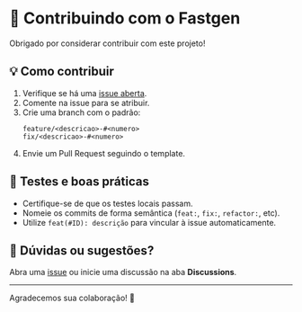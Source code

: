 # 🤝 Contribuindo com o Fastgen

Obrigado por considerar contribuir com este projeto!

## 💡 Como contribuir

1. Verifique se há uma [issue aberta](https://github.com/DigitalizeBr/fastgen/issues).
2. Comente na issue para se atribuir.
3. Crie uma branch com o padrão:
   ```
   feature/<descricao>-#<numero>
   fix/<descricao>-#<numero>
   ```
4. Envie um Pull Request seguindo o template.

## 🧪 Testes e boas práticas

- Certifique-se de que os testes locais passam.
- Nomeie os commits de forma semântica (`feat:`, `fix:`, `refactor:`, etc).
- Utilize `feat(#ID): descrição` para vincular à issue automaticamente.

## 💬 Dúvidas ou sugestões?

Abra uma [issue](https://github.com/DigitalizeBr/fastgen/issues) ou inicie uma discussão na aba **Discussions**.

---

Agradecemos sua colaboração! 🚀
